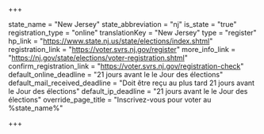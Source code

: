 +++

state_name = "New Jersey"
state_abbreviation = "nj"
is_state = "true"
registration_type = "online"
translationKey = "New Jersey"
type = "register"
hp_link = "https://www.state.nj.us/state/elections/index.shtml"
registration_link = "https://voter.svrs.nj.gov/register"
more_info_link = "https://nj.gov/state/elections/voter-registration.shtml"
confirm_registration_link = "https://voter.svrs.nj.gov/registration-check"
default_online_deadline = "21 jours avant le le Jour des élections"
default_mail_received_deadline = "Doit être reçu au plus tard 21 jours avant le Jour des élections"
default_ip_deadline = "21 jours avant le le Jour des élections"
override_page_title = "Inscrivez-vous pour voter au %state_name%"

+++
